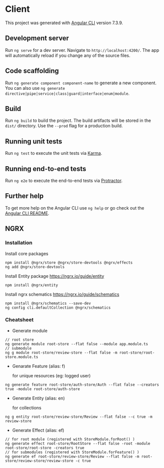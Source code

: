 # Client

This project was generated with [Angular CLI](https://github.com/angular/angular-cli) version 7.3.9.

## Development server

Run `ng serve` for a dev server. Navigate to `http://localhost:4200/`. The app will automatically reload if you change any of the source files.

## Code scaffolding

Run `ng generate component component-name` to generate a new component. You can also use `ng generate directive|pipe|service|class|guard|interface|enum|module`.

## Build

Run `ng build` to build the project. The build artifacts will be stored in the `dist/` directory. Use the `--prod` flag for a production build.

## Running unit tests

Run `ng test` to execute the unit tests via [Karma](https://karma-runner.github.io).

## Running end-to-end tests

Run `ng e2e` to execute the end-to-end tests via [Protractor](http://www.protractortest.org/).

## Further help

To get more help on the Angular CLI use `ng help` or go check out the [Angular CLI README](https://github.com/angular/angular-cli/blob/master/README.md).

## NGRX

### Installation

Install core packages

```
npm install @ngrx/store @ngrx/store-devtools @ngrx/effects
ng add @ngrx/store-devtools
```

Install Entity package
https://ngrx.io/guide/entity

```
npm install @ngrx/entity
```

Install ngrx schematics
https://ngrx.io/guide/schematics

```
npm install @ngrx/schematics --save-dev
ng config cli.defaultCollection @ngrx/schematics
```

### Cheatsheet

- Generate module

```
// root store
ng generate module root-store --flat false --module app.module.ts
// submodule
ng g module root-store/review-store --flat false -m root-store/root-store.module.ts
```

- Genarate Feature (alias: f)

  for unique resources (eg: logged user)

```
ng generate feature root-store/auth-store/Auth --flat false --creators true -module root-store/auth-store
```

- Generate Entity (alias: en)

  for collections

```
ng g entity root-store/review-store/Review --flat false --c true -m review-store
```

- Generate Effect (alias: ef)

```
// for root module (registered with StoreModule.forRoot() )
ng generate effect root-store/RootStore --flat false -root -module root-store/root-store -creators true
// for submodules (registered with StoreModule.forFeature() )
ng generate ef root-store/review-store/Review --flat false -m root-store/review-store/review-store -c true
```

